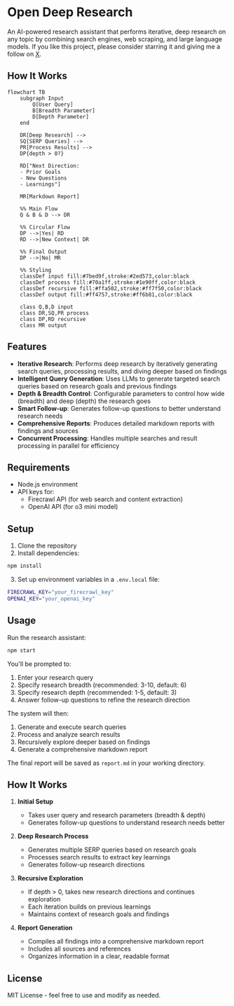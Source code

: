 # Open Deep Research

An AI-powered research assistant that performs iterative, deep research on any topic by combining search engines, web scraping, and large language models. If you like this project, please consider starring it and giving me a follow on [X](https://x.com/dzhng).

## How It Works

```mermaid
flowchart TB
    subgraph Input
        Q[User Query]
        B[Breadth Parameter]
        D[Depth Parameter]
    end

    DR[Deep Research] -->
    SQ[SERP Queries] -->
    PR[Process Results] -->
    DP{depth > 0?}

    RD["Next Direction:
    - Prior Goals
    - New Questions
    - Learnings"]

    MR[Markdown Report]

    %% Main Flow
    Q & B & D --> DR

    %% Circular Flow
    DP -->|Yes| RD
    RD -->|New Context| DR

    %% Final Output
    DP -->|No| MR

    %% Styling
    classDef input fill:#7bed9f,stroke:#2ed573,color:black
    classDef process fill:#70a1ff,stroke:#1e90ff,color:black
    classDef recursive fill:#ffa502,stroke:#ff7f50,color:black
    classDef output fill:#ff4757,stroke:#ff6b81,color:black

    class Q,B,D input
    class DR,SQ,PR process
    class DP,RD recursive
    class MR output
```

## Features

- **Iterative Research**: Performs deep research by iteratively generating search queries, processing results, and diving deeper based on findings
- **Intelligent Query Generation**: Uses LLMs to generate targeted search queries based on research goals and previous findings
- **Depth & Breadth Control**: Configurable parameters to control how wide (breadth) and deep (depth) the research goes
- **Smart Follow-up**: Generates follow-up questions to better understand research needs
- **Comprehensive Reports**: Produces detailed markdown reports with findings and sources
- **Concurrent Processing**: Handles multiple searches and result processing in parallel for efficiency

## Requirements

- Node.js environment
- API keys for:
  - Firecrawl API (for web search and content extraction)
  - OpenAI API (for o3 mini model)

## Setup

1. Clone the repository
2. Install dependencies:

```bash
npm install
```

3. Set up environment variables in a `.env.local` file:

```bash
FIRECRAWL_KEY="your_firecrawl_key"
OPENAI_KEY="your_openai_key"
```

## Usage

Run the research assistant:

```bash
npm start
```

You'll be prompted to:

1. Enter your research query
2. Specify research breadth (recommended: 3-10, default: 6)
3. Specify research depth (recommended: 1-5, default: 3)
4. Answer follow-up questions to refine the research direction

The system will then:

1. Generate and execute search queries
2. Process and analyze search results
3. Recursively explore deeper based on findings
4. Generate a comprehensive markdown report

The final report will be saved as `report.md` in your working directory.

## How It Works

1. **Initial Setup**

   - Takes user query and research parameters (breadth & depth)
   - Generates follow-up questions to understand research needs better

2. **Deep Research Process**

   - Generates multiple SERP queries based on research goals
   - Processes search results to extract key learnings
   - Generates follow-up research directions

3. **Recursive Exploration**

   - If depth > 0, takes new research directions and continues exploration
   - Each iteration builds on previous learnings
   - Maintains context of research goals and findings

4. **Report Generation**
   - Compiles all findings into a comprehensive markdown report
   - Includes all sources and references
   - Organizes information in a clear, readable format

## License

MIT License - feel free to use and modify as needed.
